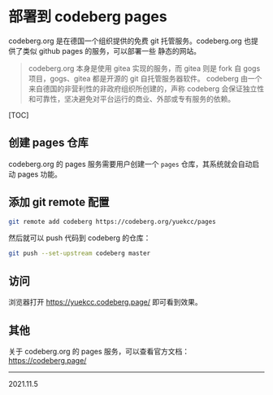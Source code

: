 # 部署到 codeberg pages

codeberg.org 是在德国一个组织提供的免费 git 托管服务。codeberg.org 也提供了类似 github pages 的服务，可以部署一些
静态的网站。

>codeberg.org 本身是使用 gitea 实现的服务，而 gitea 则是 fork 自 gogs 项目，gogs、gitea 都是开源的 git 自托管服务器软件。
>codeberg 由一个来自德国的非营利性的非政府组织所创建的，声称 codeberg 会保证独立性和可靠性，坚决避免对平台运行的商业、外部或专有服务的依赖。

[TOC]

## 创建 pages 仓库

codeberg.org 的 pages 服务需要用户创建一个 `pages` 仓库，其系统就会自动启动 pages 功能。

## 添加 git remote 配置

```sh
git remote add codeberg https://codeberg.org/yuekcc/pages
```

然后就可以 push 代码到 codeberg 的仓库：

```sh
git push --set-upstream codeberg master
```

## 访问

浏览器打开 https://yuekcc.codeberg.page/ 即可看到效果。

## 其他

关于 codeberg.org 的 pages 服务，可以查看官方文档：https://codeberg.page/

----

2021.11.5
